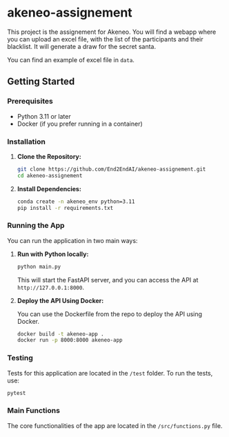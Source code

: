 # akeneo-assignement

This project is the assignement for Akeneo. You will find a webapp where you can upload an excel file, with the list of the participants and their blacklist. It will generate a draw for the secret santa.

You can find an example of excel file in `data`.

## Getting Started

### Prerequisites

- Python 3.11 or later
- Docker (if you prefer running in a container)

### Installation

1. **Clone the Repository:**

   ```bash
   git clone https://github.com/End2EndAI/akeneo-assignement.git
   cd akeneo-assignement
   ```

2. **Install Dependencies:**

   ```bash
   conda create -n akeneo_env python=3.11
   pip install -r requirements.txt
   ```

### Running the App

You can run the application in two main ways:

1. **Run with Python locally:**

   ```bash
   python main.py
   ```

   This will start the FastAPI server, and you can access the API at `http://127.0.0.1:8000`.

2. **Deploy the API Using Docker:**

   You can use the Dockerfile from the repo to deploy the API using Docker. 

   ```bash
   docker build -t akeneo-app .
   docker run -p 8000:8000 akeneo-app
   ```

### Testing

Tests for this application are located in the `/test` folder. To run the tests, use:

```bash
pytest
```

### Main Functions

The core functionalities of the app are located in the `/src/functions.py` file.
